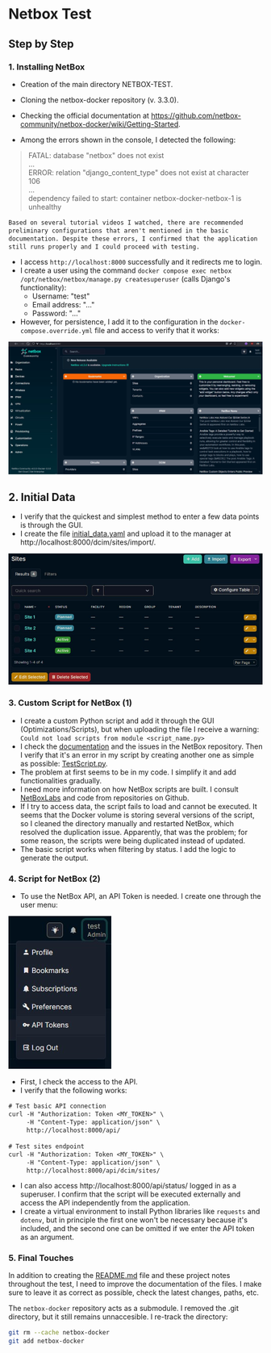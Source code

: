 # Netbox Test 

## Step by Step

### 1. Installing NetBox
- Creation of the main directory NETBOX-TEST.  
- Cloning the netbox-docker repository (v. 3.3.0).  
- Checking the official documentation at https://github.com/netbox-community/netbox-docker/wiki/Getting-Started.  

- Among the errors shown in the console, I detected the following:

> FATAL:  database "netbox" does not exist  
> ...  
> ERROR:  relation "django_content_type" does not exist at character 106  
> ...  
> dependency failed to start: container netbox-docker-netbox-1 is unhealthy  

    Based on several tutorial videos I watched, there are recommended preliminary configurations that aren't mentioned in the basic documentation. Despite these errors, I confirmed that the application still runs properly and I could proceed with testing.  

- I access `http://localhost:8000` successfully and it redirects me to login. 
- I create a user using the command `docker compose exec netbox /opt/netbox/netbox/manage.py createsuperuser` (calls Django's functionality):  
    - Username: "test"
    - Email address: "..."
    - Password: "..."
- However, for persistence, I add it to the configuration in the `docker-compose.override.yml` file and access to verify that it works:  

![login](./login-success.jpg)

## 2. Initial Data
- I verify that the quickest and simplest method to enter a few data points is through the GUI.  
- I create the file [initial_data.yaml](../initial_data.yaml) and upload it to the manager at http://localhost:8000/dcim/sites/import/.  

![data](./imported-data.jpg)


### 3. Custom Script for NetBox (1)
- I create a custom Python script and add it through the GUI (Optimizations/Scripts), but when uploading the file I receive a warning:  
    `Could not load scripts from module <script_name.py>`
- I check the [documentation](https://netboxlabs.com/docs/netbox/customization/custom-scripts/) and the issues in the NetBox repository. Then I verify that it's an error in my script by creating another one as simple as possible: [TestScript.py](../scripts/TestScript.py).  
- The problem at first seems to be in my code. I simplify it and add functionalities gradually.
- I need more information on how NetBox scripts are built. I consult [NetBoxLabs](https://netboxlabs.com/blog/getting-started-with-netbox-custom-scripts/) and code from repositories on Github.  
- If I try to access data, the script fails to load and cannot be executed. It seems that the Docker volume is storing several versions of the script, so I cleaned the directory manually and restarted NetBox, which resolved the duplication issue. Apparently, that was the problem; for some reason, the scripts were being duplicated instead of updated.  
- The basic script works when filtering by status. I add the logic to generate the output.


### 4. Script for NetBox (2)
- To use the NetBox API, an API Token is needed. I create one through the user menu:

![api-token](api-token.jpg)

- First, I check the access to the API.  
- I verify that the following works:

```
# Test basic API connection
curl -H "Authorization: Token <MY_TOKEN>" \
     -H "Content-Type: application/json" \
     http://localhost:8000/api/

# Test sites endpoint
curl -H "Authorization: Token <MY_TOKEN>" \
     -H "Content-Type: application/json" \
     http://localhost:8000/api/dcim/sites/
```
- I can also access http://localhost:8000/api/status/ logged in as a superuser. I confirm that the script will be executed externally and access the API independently from the application.  
- I create a virtual environment to install Python libraries like `requests` and `dotenv`, but in principle the first one won't be necessary because it's included, and the second one can be omitted if we enter the API token as an argument.

### 5. Final Touches
In addition to creating the [README.md](../README.md) file and these project notes throughout the test, I need to improve the documentation of the files. I make sure to leave it as correct as possible, check the latest changes, paths, etc.

The `netbox-docker` repository acts as a submodule. I removed the .git directory, but it still remains unnaccesible. I re-track the directory:
```bash
git rm --cache netbox-docker
git add netbox-docker
```
